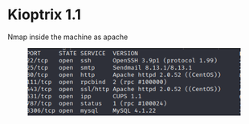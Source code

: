 # Kioptrix 1.1

Nmap inside the machine as apache

<figure><img src="../.gitbook/assets/image.png" alt=""><figcaption></figcaption></figure>
